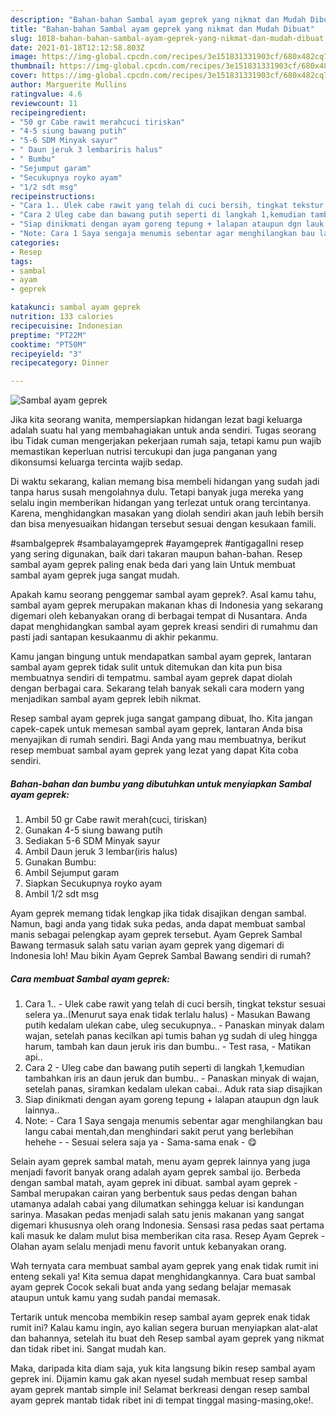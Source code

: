 ```yaml
---
description: "Bahan-bahan Sambal ayam geprek yang nikmat dan Mudah Dibuat"
title: "Bahan-bahan Sambal ayam geprek yang nikmat dan Mudah Dibuat"
slug: 1018-bahan-bahan-sambal-ayam-geprek-yang-nikmat-dan-mudah-dibuat
date: 2021-01-18T12:12:58.803Z
image: https://img-global.cpcdn.com/recipes/3e151831331903cf/680x482cq70/sambal-ayam-geprek-foto-resep-utama.jpg
thumbnail: https://img-global.cpcdn.com/recipes/3e151831331903cf/680x482cq70/sambal-ayam-geprek-foto-resep-utama.jpg
cover: https://img-global.cpcdn.com/recipes/3e151831331903cf/680x482cq70/sambal-ayam-geprek-foto-resep-utama.jpg
author: Marguerite Mullins
ratingvalue: 4.6
reviewcount: 11
recipeingredient:
- "50 gr Cabe rawit merahcuci tiriskan"
- "4-5 siung bawang putih"
- "5-6 SDM Minyak sayur"
- " Daun jeruk 3 lembariris halus"
- " Bumbu"
- "Sejumput garam"
- "Secukupnya royko ayam"
- "1/2 sdt msg"
recipeinstructions:
- "Cara 1.. Ulek cabe rawit yang telah di cuci bersih, tingkat tekstur sesuai selera ya..(Menurut saya enak tidak terlalu halus)  Masukan Bawang putih kedalam ulekan cabe, uleg secukupnya.. Panaskan minyak dalam wajan, setelah panas kecilkan api tumis bahan yg sudah di uleg hingga harum, tambah kan daun jeruk iris dan bumbu..  Test rasa,  Matikan api.."
- "Cara 2 Uleg cabe dan bawang putih seperti di langkah 1,kemudian tambahkan iris an daun jeruk dan bumbu..  Panaskan minyak di wajan, setelah panas, siramkan kedalam ulekan cabai.. Aduk rata siap disajikan"
- "Siap dinikmati dengan ayam goreng tepung + lalapan ataupun dgn lauk lainnya.."
- "Note: Cara 1 Saya sengaja menumis sebentar agar menghilangkan bau langu cabai mentah,dan menghindari sakit perut yang berlebihan hehehe   Sesuai selera saja ya  Sama-sama enak 😋"
categories:
- Resep
tags:
- sambal
- ayam
- geprek

katakunci: sambal ayam geprek 
nutrition: 133 calories
recipecuisine: Indonesian
preptime: "PT22M"
cooktime: "PT50M"
recipeyield: "3"
recipecategory: Dinner

---
```



![Sambal ayam geprek](https://img-global.cpcdn.com/recipes/3e151831331903cf/680x482cq70/sambal-ayam-geprek-foto-resep-utama.jpg)

Jika kita seorang wanita, mempersiapkan hidangan lezat bagi keluarga adalah suatu hal yang membahagiakan untuk anda sendiri. Tugas seorang ibu Tidak cuman mengerjakan pekerjaan rumah saja, tetapi kamu pun wajib memastikan keperluan nutrisi tercukupi dan juga panganan yang dikonsumsi keluarga tercinta wajib sedap.

Di waktu  sekarang, kalian memang bisa membeli hidangan yang sudah jadi tanpa harus susah mengolahnya dulu. Tetapi banyak juga mereka yang selalu ingin memberikan hidangan yang terlezat untuk orang tercintanya. Karena, menghidangkan masakan yang diolah sendiri akan jauh lebih bersih dan bisa menyesuaikan hidangan tersebut sesuai dengan kesukaan famili. 

#sambalgeprek #sambalayamgeprek #ayamgeprek #antigagalIni resep yang sering digunakan, baik dari takaran maupun bahan-bahan. Resep sambal ayam geprek paling enak beda dari yang lain Untuk membuat sambal ayam geprek juga sangat mudah.

Apakah kamu seorang penggemar sambal ayam geprek?. Asal kamu tahu, sambal ayam geprek merupakan makanan khas di Indonesia yang sekarang digemari oleh kebanyakan orang di berbagai tempat di Nusantara. Anda dapat menghidangkan sambal ayam geprek kreasi sendiri di rumahmu dan pasti jadi santapan kesukaanmu di akhir pekanmu.

Kamu jangan bingung untuk mendapatkan sambal ayam geprek, lantaran sambal ayam geprek tidak sulit untuk ditemukan dan kita pun bisa membuatnya sendiri di tempatmu. sambal ayam geprek dapat diolah dengan berbagai cara. Sekarang telah banyak sekali cara modern yang menjadikan sambal ayam geprek lebih nikmat.

Resep sambal ayam geprek juga sangat gampang dibuat, lho. Kita jangan capek-capek untuk memesan sambal ayam geprek, lantaran Anda bisa menyajikan di rumah sendiri. Bagi Anda yang mau membuatnya, berikut resep membuat sambal ayam geprek yang lezat yang dapat Kita coba sendiri.

<!--inarticleads1-->

##### Bahan-bahan dan bumbu yang dibutuhkan untuk menyiapkan Sambal ayam geprek:

1. Ambil 50 gr Cabe rawit merah(cuci, tiriskan)
1. Gunakan 4-5 siung bawang putih
1. Sediakan 5-6 SDM Minyak sayur
1. Ambil  Daun jeruk 3 lembar(iris halus)
1. Gunakan  Bumbu:
1. Ambil Sejumput garam
1. Siapkan Secukupnya royko ayam
1. Ambil 1/2 sdt msg


Ayam geprek memang tidak lengkap jika tidak disajikan dengan sambal. Namun, bagi anda yang tidak suka pedas, anda dapat membuat sambal manis sebagai pelengkap ayam geprek tersebut. Ayam Geprek Sambal Bawang termasuk salah satu varian ayam geprek yang digemari di Indonesia loh! Mau bikin Ayam Geprek Sambal Bawang sendiri di rumah? 

<!--inarticleads2-->

##### Cara membuat Sambal ayam geprek:

1. Cara 1.. - Ulek cabe rawit yang telah di cuci bersih, tingkat tekstur sesuai selera ya..(Menurut saya enak tidak terlalu halus)  - Masukan Bawang putih kedalam ulekan cabe, uleg secukupnya.. - Panaskan minyak dalam wajan, setelah panas kecilkan api tumis bahan yg sudah di uleg hingga harum, tambah kan daun jeruk iris dan bumbu..  - Test rasa,  - Matikan api..
1. Cara 2 - Uleg cabe dan bawang putih seperti di langkah 1,kemudian tambahkan iris an daun jeruk dan bumbu..  - Panaskan minyak di wajan, setelah panas, siramkan kedalam ulekan cabai.. Aduk rata siap disajikan
1. Siap dinikmati dengan ayam goreng tepung + lalapan ataupun dgn lauk lainnya..
1. Note: - Cara 1 Saya sengaja menumis sebentar agar menghilangkan bau langu cabai mentah,dan menghindari sakit perut yang berlebihan hehehe  -  - Sesuai selera saja ya  - Sama-sama enak - 😋


Selain ayam geprek sambal matah, menu ayam geprek lainnya yang juga menjadi favorit banyak orang adalah ayam geprek sambal ijo. Berbeda dengan sambal matah, ayam geprek ini dibuat. sambal ayam geprek - Sambal merupakan cairan yang berbentuk saus pedas dengan bahan utamanya adalah cabai yang dilumatkan sehingga keluar isi kandungan sarinya. Masakan pedas menjadi salah satu jenis makanan yang sangat digemari khususnya oleh orang Indonesia. Sensasi rasa pedas saat pertama kali masuk ke dalam mulut bisa memberikan cita rasa. Resep Ayam Geprek - Olahan ayam selalu menjadi menu favorit untuk kebanyakan orang. 

Wah ternyata cara membuat sambal ayam geprek yang enak tidak rumit ini enteng sekali ya! Kita semua dapat menghidangkannya. Cara buat sambal ayam geprek Cocok sekali buat anda yang sedang belajar memasak ataupun untuk kamu yang sudah pandai memasak.

Tertarik untuk mencoba membikin resep sambal ayam geprek enak tidak rumit ini? Kalau kamu ingin, ayo kalian segera buruan menyiapkan alat-alat dan bahannya, setelah itu buat deh Resep sambal ayam geprek yang nikmat dan tidak ribet ini. Sangat mudah kan. 

Maka, daripada kita diam saja, yuk kita langsung bikin resep sambal ayam geprek ini. Dijamin kamu gak akan nyesel sudah membuat resep sambal ayam geprek mantab simple ini! Selamat berkreasi dengan resep sambal ayam geprek mantab tidak ribet ini di tempat tinggal masing-masing,oke!.


